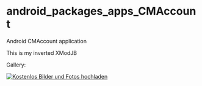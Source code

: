 android_packages_apps_CMAccount
===============================

Android CMAccount application

This is my inverted XModJB

Gallery:

<a href="http://www.directupload.net" target="_blank"><img src="http://s1.directupload.net/images/130921/lz54vgma.jpg" title="Kostenlos Bilder und Fotos hochladen"></a>
